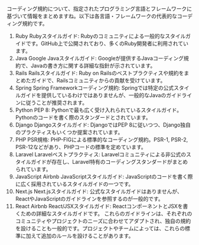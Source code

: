 

コーディング規約について、指定されたプログラミング言語とフレームワークに基づいて情報をまとめますね。以下は各言語・フレームワークの代表的なコーディング規約です。

1. Ruby
Rubyスタイルガイド: Rubyのコミュニティによる一般的なスタイルガイドです。GitHub上で公開されており、多くのRuby開発者に利用されています。
2. Java
Google Javaスタイルガイド: Googleが提供するJavaコーディング規約で、Javaの書き方に関する詳細な指針が示されています。
3. Rails
Railsスタイルガイド: Ruby on Railsのベストプラクティスや規約をまとめたガイドで、Railsコミュニティからの貢献を受けています。
4. Spring
Spring Frameworkコーディング規約: Springでは特定の公式スタイルガイドを提供しているわけではありませんが、一般的なJavaのガイドラインに従うことが推奨されます。
5. Python
PEP 8: Pythonで最も広く受け入れられているスタイルガイド。Pythonのコードを書く際のスタンダードとされています。
6. Django
Djangoスタイルガイド: DjangoではPEP 8に従いつつ、Django独自のプラクティスもいくつか提案されています。
7. PHP
PSR規格: PHP-FIGによる標準的なコーディング規約。PSR-1, PSR-2, PSR-12などがあり、PHPコードの標準を定めています。
8. Laravel
Laravelベストプラクティス: Laravelコミュニティによる非公式のスタイルガイドが存在し、Laravel特有のコーディングスタンダードがまとめられています。
9. JavaScript
Airbnb JavaScriptスタイルガイド: JavaScriptのコードを書く際に広く採用されているスタイルガイドの一つです。
10. Next.js
Next.jsスタイルガイド: 公式なスタイルガイドはありませんが、ReactやJavaScriptのガイドラインを参照するのが一般的です。
11. React
Airbnb React/JSXスタイルガイド: ReactコンポーネントとJSXを書くための詳細なスタイルガイドです。
これらのガイドラインは、それぞれのコミュニティやプロジェクトのニーズに合わせてアダプトされ、独自の規約を設けることも一般的です。プロジェクトやチームによっては、これらの標準に加えて追加のルールを設けることがあります。